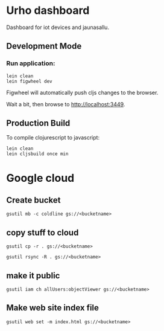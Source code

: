 # Urho dashboard

Dashboard for iot devices and jaunasallu.

## Development Mode

### Run application:

```
lein clean
lein figwheel dev
```

Figwheel will automatically push cljs changes to the browser.

Wait a bit, then browse to [http://localhost:3449](http://localhost:3449).

## Production Build


To compile clojurescript to javascript:

```
lein clean
lein cljsbuild once min
```

# Google cloud
## Create bucket
`gsutil mb -c coldline gs://<bucketname>`


## copy stuff to cloud
`gsutil cp -r . gs://<bucketname>`

`gsutil rsync -R . gs://<bucketname>`

## make it public
`gsutil iam ch allUsers:objectViewer gs://<bucketname>`

## Make web site index file
`gsutil web set -m index.html gs://<bucketname>`



